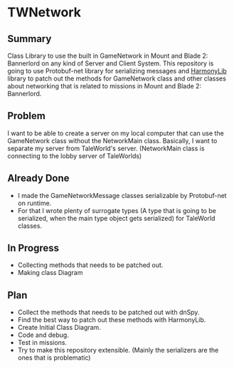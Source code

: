 # TWNetwork
## Summary
Class Library to use the built in GameNetwork in Mount and Blade 2: Bannerlord on any kind of Server and Client System.
This repository is going to use Protobuf-net library for serializing messages and [HarmonyLib](https://harmony.pardeike.net/articles/intro.html) library to patch out
the methods for GameNetwork class and other classes about networking that is related to missions in Mount and Blade 2: Bannerlord.
## Problem
I want to be able to create a server on my local computer that can use the GameNetwork class without the NetworkMain class.
Basically, I want to separate my server from TaleWorld's server. (NetworkMain class is connecting to the lobby server of TaleWorlds)
## Already Done
- I made the GameNetworkMessage classes serializable by Protobuf-net on runtime.
- For that I wrote plenty of surrogate types (A type that is going to be serialized, when the main type object gets serialized) for TaleWorld classes.
## In Progress
- Collecting methods that needs to be patched out.
- Making class Diagram
## Plan
- Collect the methods that needs to be patched out with dnSpy.
- Find the best way to patch out these methods with HarmonyLib.
- Create Initial Class Diagram.
- Code and debug.
- Test in missions.
- Try to make this repository extensible. (Mainly the serializers are the ones that is problematic)
